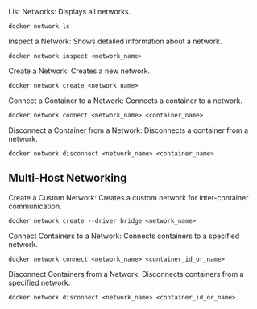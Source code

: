 List Networks: Displays all networks.
  
    docker network ls
Inspect a Network: Shows detailed information about a network.
  
    docker network inspect <network_name>
Create a Network: Creates a new network.
  
    docker network create <network_name>
Connect a Container to a Network: Connects a container to a network.
  
    docker network connect <network_name> <container_name>
Disconnect a Container from a Network: Disconnects a container from a network.
  
    docker network disconnect <network_name> <container_name>


Multi-Host Networking  
--
Create a Custom Network: Creates a custom network for inter-container communication.
  
    docker network create --driver bridge <network_name>
Connect Containers to a Network: Connects containers to a specified network.
  
    docker network connect <network_name> <container_id_or_name>
Disconnect Containers from a Network: Disconnects containers from a specified network.
  
    docker network disconnect <network_name> <container_id_or_name>
